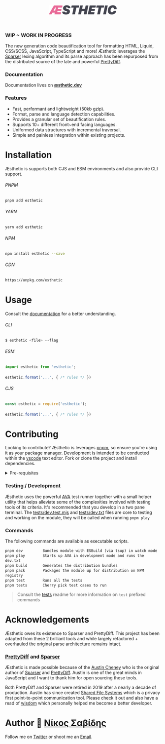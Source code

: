<br>
<p align="center">
<img src="https://raw.githubusercontent.com/panoply/esthetic/next/docs/src/assets/svg/esthetic.svg" width="220px">
</p>

<br>

### WIP ~ WORK IN PROGRESS

The new generation code beautification tool for formatting HTML, Liquid, CSS/SCSS, JavaScript, TypeScript and more! Æsthetic leverages the [Sparser](https://sparser.io/docs-html/tech-documentation.xhtml#universal-parse-model) lexing algorithm and its parse approach has been repurposed from the distributed source of the late and powerful [PrettyDiff](https://github.com/prettydiff/prettydiff/blob/master/options.md).

### Documentation

Documentation lives on **[æsthetic.dev](https://æsthetic.dev)**

### Features

- Fast, performant and lightweight (50kb gzip).
- Format, parse and language detection capabilities.
- Provides a granular set of beautification rules.
- Supports 10+ different front~end facing languages.
- Uniformed data structures with incremental traversal.
- Simple and painless integration within existing projects.

# Installation

Æsthetic is supports both CJS and ESM environments and also provide CLI support.

###### PNPM

```bash
pnpm add esthetic
```

###### YARN

```bash
yarn add esthetic
```

###### NPM

```bash
npm install esthetic --save
```

###### CDN

```bash
https://unpkg.com/esthetic
```

# Usage

Consult the [documentation](https://æsthetic.dev) for a better understanding.

###### CLI

```bash
$ esthetic <file> --flag
```

###### ESM

<!--prettier-ignore-->
```js
import esthetic from 'esthetic';

esthetic.format('...', { /* rules */ })

```

###### CJS

<!--prettier-ignore-->
```js
const esthetic = require('esthetic');

esthetic.format('...', { /* rules */ })

```

# Contributing

Looking to contribute? Æsthetic is leverages [pnpm](https://pnpm.js.org/), so ensure you're using it as your package manager. Development is intended to be conducted within the [vscode](https://code.visualstudio.com/) text editor. Fork or clone the project and install dependencies.

<details>
<summary>
  Pre-requisites
</summary>
<p>

- [Git](https://git-scm.com/)
- [Node v16^](https://nodejs.org/)
- [Pnpm v7^](https://pnpm.js.org/)
- [VSCode](https://code.visualstudio.com/)

</p>
</details>

### Testing / Development

Æsthetic uses the powerful [AVA](https://github.com/avajs/ava) test runner together with a small helper utility that helps alleviate some of the complexities involved with testing tools of its criteria. It's recommended that you develop in a two pane terminal. The [tests/dev.test.mjs](/tests/dev.test.mjs) and [tests/dev.txt](/tests/dev.txt) files are core to testing and working on the module, they will be called when running `pnpm play`

### Commands

The following commands are available as executable scripts.

```
pnpm dev         Bundles module with ESBuild (via tsup) in watch mode
pnpm play        Starts up AVA in development mode and runs the dev.txt
pnpm build       Generates the distribution bundles
pnpm pack        Packages the module up for distribution on NPM registry
pnpm test        Runs all the tests
pnpm tests       Cherry pick test cases to run
```

> Consult the [tests](/tests/) readme for more information on `test` prefixed commands

# Acknowledgements

Æsthetic owes its existence to Sparser and PrettyDiff. This project has been adapted from these 2 brilliant tools and while largely refactored + overhauled the original parse architecture remains intact.

### [PrettyDiff](https://github.com/prettydiff/prettydiff) and [Sparser](https://github.com/unibeautify/sparser)

Æsthetic is made possible because of the [Austin Cheney](https://github.com/prettydiff) who is the original author of [Sparser](https://github.com/unibeautify/sparser) and [PrettyDiff](https://github.com/prettydiff/prettydiff). Austin is one of the great minds in JavaScript and I want to thank him for open sourcing these tools.

Both PrettyDiff and Sparser were retired in 2019 after a nearly a decade of production. Austin has since created [Shared File Systems](https://github.com/prettydiff/share-file-systems) which is a privacy first point-to-point communication tool. Please check it out and also have a read of
[wisdom](https://github.com/prettydiff/wisdom) which personally helped me become a better developer.

# Author 🥛 [Νίκος Σαβίδης](mailto:nicos@gmx.com)

Follow me on [Twitter](https://twitter.com/niksavvidis) or shoot me an [Email](mailto:n.savvidis@gmx.com).
